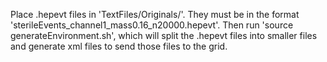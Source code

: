Place .hepevt files in 'TextFiles/Originals/'.
They must be in the format 'sterileEvents_channel1_mass0.16_n20000.hepevt'.
Then run 'source generateEnvironment.sh', which will split the .hepevt files into smaller files and generate xml files to send those files to the grid.